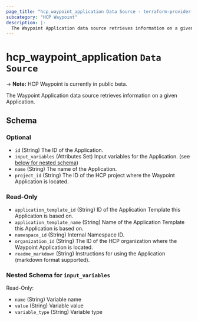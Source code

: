 ```yaml
---
page_title: "hcp_waypoint_application Data Source - terraform-provider-hcp"
subcategory: "HCP Waypoint"
description: |-
  The Waypoint Application data source retrieves information on a given Application.
---
```


# hcp_waypoint_application `Data Source`

-> **Note:** HCP Waypoint is currently in public beta.

The Waypoint Application data source retrieves information on a given Application.

<!-- schema generated by tfplugindocs -->
## Schema

### Optional

- `id` (String) The ID of the Application.
- `input_variables` (Attributes Set) Input variables for the Application. (see [below for nested schema](#nestedatt--input_variables))
- `name` (String) The name of the Application.
- `project_id` (String) The ID of the HCP project where the Waypoint Application is located.

### Read-Only

- `application_template_id` (String) ID of the Application Template this Application is based on.
- `application_template_name` (String) Name of the Application Template this Application is based on.
- `namespace_id` (String) Internal Namespace ID.
- `organization_id` (String) The ID of the HCP organization where the Waypoint Application is located.
- `readme_markdown` (String) Instructions for using the Application (markdown format supported).

<a id="nestedatt--input_variables"></a>
### Nested Schema for `input_variables`

Read-Only:

- `name` (String) Variable name
- `value` (String) Variable value
- `variable_type` (String) Variable type
